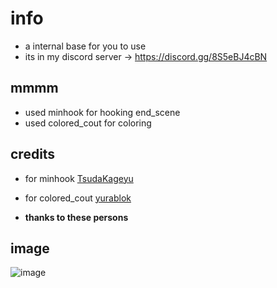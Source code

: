 # info
- a internal base for you to use
- its in my discord server -> https://discord.gg/8S5eBJ4cBN

## mmmm
- used minhook for hooking end_scene
- used colored_cout for coloring

## credits
- for minhook [TsudaKageyu](https://github.com/TsudaKageyu/minhook)
- for colored_cout [yurablok](https://github.com/yurablok/colored-cout)

- **thanks to these persons**

## image
![image](https://user-images.githubusercontent.com/50064486/226167696-9d99d92f-6f02-4e4e-8d4d-95e114c7d7cd.png)
